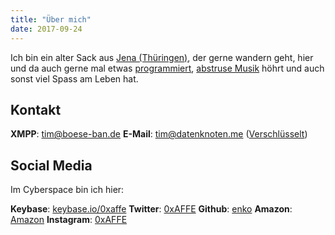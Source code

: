 ```yaml
---
title: "Über mich"
date: 2017-09-24
---
```


Ich bin ein alter Sack aus [Jena (Thüringen)](http://www.openstreetmap.org/node/240090160), der gerne wandern geht, hier und da auch gerne mal etwas [programmiert](https://github.com/enko), [abstruse Musik](https://www.youtube.com/user/0xAFFE/videos?shelf_id=0&sort=dd&view=15) höhrt und auch sonst viel Spass am Leben hat.

## Kontakt

**XMPP**: [tim@boese-ban.de](xmpp:tim@boese-ban.de)
**E-Mail**: <tim@datenknoten.me> ([Verschlüsselt](https://encrypt.to/tim@datenknoten.me))

## Social Media

Im Cyberspace bin ich hier:

**Keybase**: [keybase.io/0xaffe](https://keybase.io/0xaffe)
**Twitter**: [0xAFFE](https://twitter.com/0xAFFE)
**Github**: [enko](https://github.com/enko)
**Amazon**: [Amazon](http://www.amazon.de/registry/wishlist/2ODWLR7VW50OJ)
**Instagram**: [0xAFFE](http://instagram.com/0xaffe)
